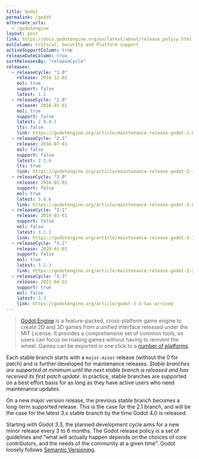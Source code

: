 ```yaml
---
title: Godot
permalink: /godot
alternate_urls:
  - /godotengine
layout: post
link: https://docs.godotengine.org/en/latest/about/release_policy.html
eolColumn: Critical, Security and Platform support
activeSupportColumn: true
releaseDateColumn: true
sortReleasesBy: "releaseCycle"
releases:
  - releaseCycle: "1.0"
    release: 2014-12-01
    eol: true
    support: false
    latest: 1.1
  - releaseCycle: "2.0"
    release: 2016-02-01
    eol: true
    support: false
    latest: 2.0.4.1
    lts: false
    link: https://godotengine.org/article/maintenance-release-godot-2-0-4
  - releaseCycle: "2.1"
    release: 2016-07-01
    eol: false
    support: false
    latest: 2.1.6
    lts: true
    link: https://godotengine.org/article/maintenance-release-godot-2-1-6
  - releaseCycle: "3.0"
    release: 2018-01-01
    support: false
    eol: true
    latest: 3.0.6
    link: https://godotengine.org/article/maintenance-release-godot-3-0-6
  - releaseCycle: "3.1"
    release: 2019-03-01
    support: false
    eol: false
    latest: 3.1.2
    link: https://godotengine.org/article/maintenance-release-godot-3-1-2
  - releaseCycle: "3.2"
    release: 2020-01-01
    support: false
    eol: true
    latest: 3.2.3
    link: https://godotengine.org/article/maintenance-release-godot-3-2-3
  - releaseCycle: "3.3"
    release: 2021-04-22
    support: true
    eol: false
    latest: 3.3
    link: https://godotengine.org/article/godot-3-3-has-arrived
---
```

>[Godot Engine](https://godotengine.org/) is a feature-packed, cross-platform game engine to create 2D and 3D games from a unified interface released under the MIT License. It provides a comprehensive set of common tools, so users can focus on making games without having to reinvent the wheel. Games can be exported in one click to a [number of platforms](https://docs.godotengine.org/en/latest/tutorials/export/exporting_basics.html#exporting-by-platform).

Each stable branch starts with a `major.minor` release (without the 0 for patch) and is further developed for maintenance releases. _Stable branches are supported at minimum until the next stable branch is released and has received its first patch update_. In practice, stable branches are supported on a best effort basis for as long as they have active users who need maintenance updates.

On a new major version release, the previous stable branch becomes a long-term supported release. This is the case for the 2.1 branch, and will be the case for the latest 3.x stable branch by the time Godot 4.0 is released.

Starting with Godot 3.3, the planned development cycle aims for a new minor release every 3 to 6 months. The Godot release policy is a set of guidelines and "what will actually happen depends on the choices of core contributors, and the needs of the community at a given time". Godot loosely follows [Semantic Versioning](https://semver.org/).
